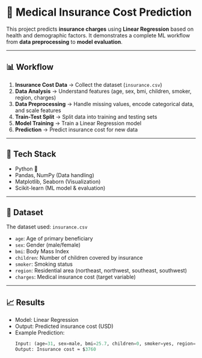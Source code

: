 # 🏥 Medical Insurance Cost Prediction

This project predicts **insurance charges** using **Linear Regression** based on health and demographic factors. It demonstrates a complete ML workflow from **data preprocessing** to **model evaluation**.

---

## 📊 Workflow
1. **Insurance Cost Data** → Collect the dataset (`insurance.csv`)
2. **Data Analysis** → Understand features (age, sex, bmi, children, smoker, region, charges)
3. **Data Preprocessing** → Handle missing values, encode categorical data, and scale features
4. **Train-Test Split** → Split data into training and testing sets
5. **Model Training** → Train a Linear Regression model
6. **Prediction** → Predict insurance cost for new data

---

## 🚀 Tech Stack
- Python 🐍  
- Pandas, NumPy (Data handling)  
- Matplotlib, Seaborn (Visualization)  
- Scikit-learn (ML model & evaluation)  

---

## 📂 Dataset
The dataset used: `insurance.csv`  
- `age`: Age of primary beneficiary  
- `sex`: Gender (male/female)  
- `bmi`: Body Mass Index  
- `children`: Number of children covered by insurance  
- `smoker`: Smoking status  
- `region`: Residential area (northeast, northwest, southeast, southwest)  
- `charges`: Medical insurance cost (target variable)  

---

## 📈 Results
- Model: Linear Regression  
- Output: Predicted insurance cost (USD)  
- Example Prediction:  
  ```python
  Input: (age=31, sex=male, bmi=25.7, children=0, smoker=yes, region=northwest)
  Output: Insurance cost ≈ $3760
